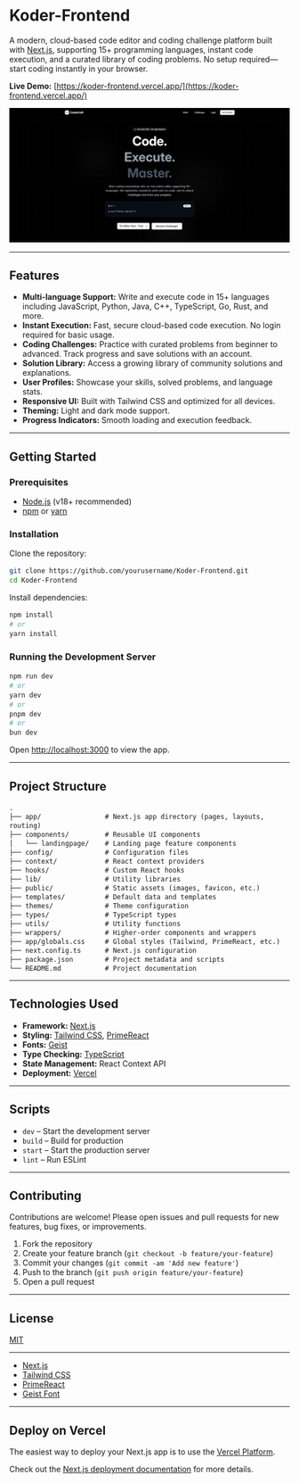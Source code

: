 # Koder-Frontend

A modern, cloud-based code editor and coding challenge platform built with [Next.js](https://nextjs.org), supporting 15+ programming languages, instant code execution, and a curated library of coding problems. No setup required—start coding instantly in your browser.

**Live Demo:** [https://koder-frontend.vercel.app/](https://koder-frontend.vercel.app/)


![alt text](/public/image.png)

---

## Features

- **Multi-language Support:** Write and execute code in 15+ languages including JavaScript, Python, Java, C++, TypeScript, Go, Rust, and more.
- **Instant Execution:** Fast, secure cloud-based code execution. No login required for basic usage.
- **Coding Challenges:** Practice with curated problems from beginner to advanced. Track progress and save solutions with an account.
- **Solution Library:** Access a growing library of community solutions and explanations.
- **User Profiles:** Showcase your skills, solved problems, and language stats.
- **Responsive UI:** Built with Tailwind CSS and optimized for all devices.
- **Theming:** Light and dark mode support.
- **Progress Indicators:** Smooth loading and execution feedback.

---

## Getting Started

### Prerequisites

- [Node.js](https://nodejs.org/) (v18+ recommended)
- [npm](https://www.npmjs.com/) or [yarn](https://yarnpkg.com/)

### Installation

Clone the repository:

```bash
git clone https://github.com/yourusername/Koder-Frontend.git
cd Koder-Frontend
```

Install dependencies:

```bash
npm install
# or
yarn install
```

### Running the Development Server

```bash
npm run dev
# or
yarn dev
# or
pnpm dev
# or
bun dev
```

Open [http://localhost:3000](http://localhost:3000) to view the app.

---

## Project Structure

```
.
├── app/                # Next.js app directory (pages, layouts, routing)
├── components/         # Reusable UI components
│   └── landingpage/    # Landing page feature components
├── config/             # Configuration files
├── context/            # React context providers
├── hooks/              # Custom React hooks
├── lib/                # Utility libraries
├── public/             # Static assets (images, favicon, etc.)
├── templates/          # Default data and templates
├── themes/             # Theme configuration
├── types/              # TypeScript types
├── utils/              # Utility functions
├── wrappers/           # Higher-order components and wrappers
├── app/globals.css     # Global styles (Tailwind, PrimeReact, etc.)
├── next.config.ts      # Next.js configuration
├── package.json        # Project metadata and scripts
└── README.md           # Project documentation
```

---

## Technologies Used

- **Framework:** [Next.js](https://nextjs.org/)
- **Styling:** [Tailwind CSS](https://tailwindcss.com/), [PrimeReact](https://primereact.org/)
- **Fonts:** [Geist](https://vercel.com/font)
- **Type Checking:** [TypeScript](https://www.typescriptlang.org/)
- **State Management:** React Context API
- **Deployment:** [Vercel](https://vercel.com/)

---

## Scripts

- `dev` – Start the development server
- `build` – Build for production
- `start` – Start the production server
- `lint` – Run ESLint

---

## Contributing

Contributions are welcome! Please open issues and pull requests for new features, bug fixes, or improvements.

1. Fork the repository
2. Create your feature branch (`git checkout -b feature/your-feature`)
3. Commit your changes (`git commit -am 'Add new feature'`)
4. Push to the branch (`git push origin feature/your-feature`)
5. Open a pull request

---

## License

[MIT](LICENSE)

---

- [Next.js](https://nextjs.org/)
- [Tailwind CSS](https://tailwindcss.com/)
- [PrimeReact](https://primereact.org/)
- [Geist Font](https://vercel.com/font)

---

## Deploy on Vercel

The easiest way to deploy your Next.js app is to use the [Vercel Platform](https://vercel.com/new?utm_medium=default-template&filter=next.js&utm_source=create-next-app&utm_campaign=create-next-app-readme).

Check out the [Next.js deployment documentation](https://nextjs.org/docs/app/building-your-application/deploying) for more details.